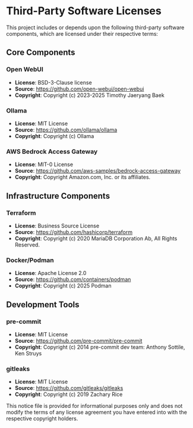 # Third-Party Software Licenses

This project includes or depends upon the following third-party software components, 
which are licensed under their respective terms:

## Core Components

### Open WebUI
- **License**: BSD-3-Clause license
- **Source**: https://github.com/open-webui/open-webui
- **Copyright**: Copyright (c) 2023-2025 Timothy Jaeryang Baek

### Ollama
- **License**: MIT License
- **Source**: https://github.com/ollama/ollama
- **Copyright**: Copyright (c) Ollama

### AWS Bedrock Access Gateway
- **License**: MIT-0 License
- **Source**: https://github.com/aws-samples/bedrock-access-gateway
- **Copyright**: Copyright Amazon.com, Inc. or its affiliates.

## Infrastructure Components

### Terraform
- **License**: Business Source License
- **Source**: https://github.com/hashicorp/terraform
- **Copyright**: Copyright (c) 2020 MariaDB Corporation Ab, All Rights Reserved.

### Docker/Podman
- **License**: Apache License 2.0
- **Source**: https://github.com/containers/podman
- **Copyright**: Copyright (c) 2025 Podman

## Development Tools

### pre-commit
- **License**: MIT License
- **Source**: https://github.com/pre-commit/pre-commit
- **Copyright**: Copyright (c) 2014 pre-commit dev team: Anthony Sottile, Ken Struys

### gitleaks
- **License**: MIT License
- **Source**: https://github.com/gitleaks/gitleaks
- **Copyright**: Copyright (c) 2019 Zachary Rice

This notice file is provided for informational purposes only and does not modify the terms of any license agreement you have entered into with the respective copyright holders.
